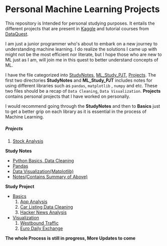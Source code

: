 # Personal Machine Learning Projects

This repository is Intended for personal studying purposes. It entails the different projects that are present in [Kaggle](http://kaggle.com) and tutorial courses from [DataQuest](http://dataquest.io). 

I am just a junior programmer who's about to embark on a new journey to understanding machine learning. I do realize the solutions I came up with might not be the most efficient nor literate, but I hope those who are new to ML just as I am, will join me in this quest to better understand concepts of ML.

I have the file categorized into [StudyNotes](https://github.com/tjp1992/ML-Jupyter/tree/main/StudyNotes), [ML_Study_PJT](https://github.com/tjp1992/ML-Jupyter/tree/main/ML_Study_PJT), [Projects](https://github.com/tjp1992/ML-Jupyter/tree/main/Projects/). The first two directories **StudyNotes** and **ML_Study_PJT** includes notes for using different libraries such as `pandas`, `matplotlib` , `numpy` and etc. These two files should be a recap of `Data Cleaning`, `Data Visualization`. **Projects** contains personal projects that I have worked on personally.

I would recommend going through the **StudyNotes** and then to **Basics** just to get a better grip on each library as it is essential in the process of Machine Learning.

##### **Projects**

1. [Stock Analysis](https://github.com/tjp1992/ML-Jupyter/tree/main/Projects/01.%20Stock_Analysis)

**Study Notes**

- [Python Basics, Data Cleaning](https://github.com/tjp1992/ML-Jupyter/tree/main/StudyNotes/step_1)
- [Pandas](https://github.com/tjp1992/ML-Jupyter/tree/main/StudyNotes/step_2/Pandas%26Numpy)
- [Data Visualization(Matplotlib)](https://github.com/tjp1992/ML-Jupyter/tree/main/StudyNotes/step_2/Data%20Visualization)
- [Notes(Contains Summary of Above)](https://github.com/tjp1992/ML-Jupyter/tree/main/StudyNotes/Notes)

**Study Project**

- [Basics](https://github.com/tjp1992/ML-Jupyter/tree/main/ML_Study_PJT/Basics)
  1. [App Analysis](https://github.com/tjp1992/ML-Jupyter/tree/main/ML_Study_PJT/Basics/App_Analysis)
  2. [Car Listing Data Cleaning](https://github.com/tjp1992/ML-Jupyter/tree/main/ML_Study_PJT/Basics/Car_Listing_Data_Cleaning)
  3. [Hacker News Analysis](https://github.com/tjp1992/ML-Jupyter/tree/main/ML_Study_PJT/Basics/Hacker_News_Analysis)
- [Visualization](https://github.com/tjp1992/ML-Jupyter/tree/main/ML_Study_PJT/Visualization)
  1. [Westbound Traffic](https://github.com/tjp1992/ML-Jupyter/tree/main/ML_Study_PJT/Visualization/1.WestBound_Traffic)
  2. [Euro Daily Exchange](https://github.com/tjp1992/ML-Jupyter/tree/main/ML_Study_PJT/Visualization/2.Euro_Daily_Exchange)

**The whole Process is still in progress, More Updates to come**